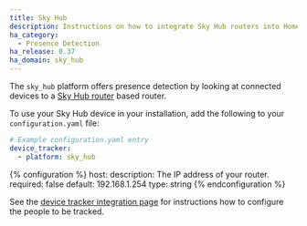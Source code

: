 ```yaml
---
title: Sky Hub
description: Instructions on how to integrate Sky Hub routers into Home Assistant.
ha_category:
  - Presence Detection
ha_release: 0.37
ha_domain: sky_hub
---
```


The `sky_hub` platform offers presence detection by looking at connected devices to a [Sky Hub router](https://www.sky.com/shop/broadband-talk/sky-hub/) based router.

To use your Sky Hub device in your installation, add the following to your `configuration.yaml` file:

```yaml
# Example configuration.yaml entry
device_tracker:
  - platform: sky_hub
```

{% configuration %}
host:
  description: The IP address of your router.
  required: false
  default: 192.168.1.254
  type: string
{% endconfiguration %}

See the [device tracker integration page](/integrations/device_tracker/) for instructions how to configure the people to be tracked.
